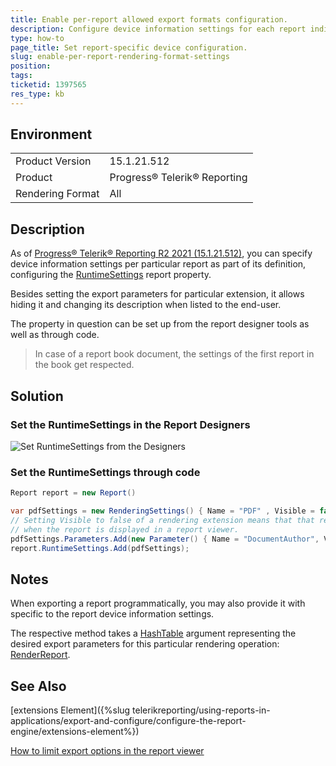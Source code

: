 ```yaml
---
title: Enable per-report allowed export formats configuration.
description: Configure device information settings for each report individually.
type: how-to
page_title: Set report-specific device configuration.
slug: enable-per-report-rendering-format-settings
position: 
tags: 
ticketid: 1397565
res_type: kb
---
```


## Environment

<table>
	<tbody>
		<tr>
			<td>Product Version</td>
			<td>15.1.21.512</td>
		</tr>
		<tr>
			<td>Product</td>
			<td>Progress® Telerik® Reporting</td>
		</tr>
		<tr>
			<td>Rendering Format</td>
			<td>All</td>
		</tr>
	</tbody>
</table>


## Description

As of [Progress® Telerik® Reporting R2 2021 (15.1.21.512)](https://www.telerik.com/support/whats-new/reporting/release-history/progress-telerik-reporting-r2-2021-15-1-21-512), you can specify device information settings per particular report as part of its definition, configuring the [RuntimeSettings](/api/telerik.reporting.report.html#collapsible-Telerik_Reporting_Report_RuntimeSettings) report property. 

Besides setting the export parameters for particular extension, it allows hiding it and changing its description when listed to the end-user. 

The property in question can be set up from the report designer tools as well as through code. 

> In case of a report book document, the settings of the first report in the book get respected.

## Solution

### Set the RuntimeSettings in the Report Designers

![Set RuntimeSettings from the Designers](resources/RuntimeSettings.PNG)

### Set the RuntimeSettings through code

```cs
Report report = new Report()           

var pdfSettings = new RenderingSettings() { Name = "PDF" , Visible = false }; 
// Setting Visible to false of a rendering extension means that that rendering extension will not be visible in the export dropdown 
// when the report is displayed in a report viewer.
pdfSettings.Parameters.Add(new Parameter() { Name = "DocumentAuthor", Value = "Dimitar" });
report.RuntimeSettings.Add(pdfSettings);
```

## Notes

When exporting a report programmatically, you may also provide it with specific to the report device information settings.

The respective method takes a [HashTable](https://docs.microsoft.com/en-us/dotnet/api/system.collections.hashtable?redirectedfrom=MSDN&view=net-5.0) argument representing the desired export parameters for this particular rendering operation: [RenderReport](/api/telerik.reporting.processing.reportprocessor.html#collapsible-Telerik_Reporting_Processing_ReportProcessor_RenderReport_System_String_Telerik_Reporting_ReportSource_System_Collections_Hashtable_).

## See Also

[extensions Element]({%slug telerikreporting/using-reports-in-applications/export-and-configure/configure-the-report-engine/extensions-element%})

[How to limit export options in the report viewer](./limit-export-options-in-report-viewer)
